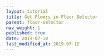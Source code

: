 ```yaml
---
layout: tutorial
title: Get Floors in Floor Selector
parent: floor-selector
nav_weight: 1
published: true
date: 2019-07-10
last_modified_at: 2019-07-12
---
```

